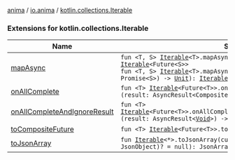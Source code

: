 [anima](../../index.md) / [io.anima](../index.md) / [kotlin.collections.Iterable](./index.md)

### Extensions for kotlin.collections.Iterable

| Name | Summary |
|---|---|
| [mapAsync](map-async.md) | `fun <T, S> `[`Iterable`](https://kotlinlang.org/api/latest/jvm/stdlib/kotlin.collections/-iterable/index.html)`<T>.mapAsync(handler: (element: T) -> S): `[`Iterable`](https://kotlinlang.org/api/latest/jvm/stdlib/kotlin.collections/-iterable/index.html)`<Future<S>>`<br>`fun <T, S> `[`Iterable`](https://kotlinlang.org/api/latest/jvm/stdlib/kotlin.collections/-iterable/index.html)`<T>.mapAsync(handler: (element: T, promise: Promise<S>) -> `[`Unit`](https://kotlinlang.org/api/latest/jvm/stdlib/kotlin/-unit/index.html)`): `[`Iterable`](https://kotlinlang.org/api/latest/jvm/stdlib/kotlin.collections/-iterable/index.html)`<Future<S>>` |
| [onAllComplete](on-all-complete.md) | `fun <T> `[`Iterable`](https://kotlinlang.org/api/latest/jvm/stdlib/kotlin.collections/-iterable/index.html)`<Future<T>>.onAllComplete(completionHandler: (result: AsyncResult<CompositeFuture>) -> `[`Unit`](https://kotlinlang.org/api/latest/jvm/stdlib/kotlin/-unit/index.html)`): `[`Unit`](https://kotlinlang.org/api/latest/jvm/stdlib/kotlin/-unit/index.html) |
| [onAllCompleteAndIgnoreResult](on-all-complete-and-ignore-result.md) | `fun <T> `[`Iterable`](https://kotlinlang.org/api/latest/jvm/stdlib/kotlin.collections/-iterable/index.html)`<Future<T>>.onAllCompleteAndIgnoreResult(completionHandler: (result: AsyncResult<`[`Void`](https://docs.oracle.com/javase/6/docs/api/java/lang/Void.html)`>) -> `[`Unit`](https://kotlinlang.org/api/latest/jvm/stdlib/kotlin/-unit/index.html)`): `[`Unit`](https://kotlinlang.org/api/latest/jvm/stdlib/kotlin/-unit/index.html) |
| [toCompositeFuture](to-composite-future.md) | `fun <T> `[`Iterable`](https://kotlinlang.org/api/latest/jvm/stdlib/kotlin.collections/-iterable/index.html)`<Future<T>>.toCompositeFuture(): CompositeFuture` |
| [toJsonArray](to-json-array.md) | `fun `[`Iterable`](https://kotlinlang.org/api/latest/jvm/stdlib/kotlin.collections/-iterable/index.html)`<*>.toJsonArray(customDeserializer: ((`[`Any`](https://kotlinlang.org/api/latest/jvm/stdlib/kotlin/-any/index.html)`?) -> JsonObject)? = null): JsonArray` |
